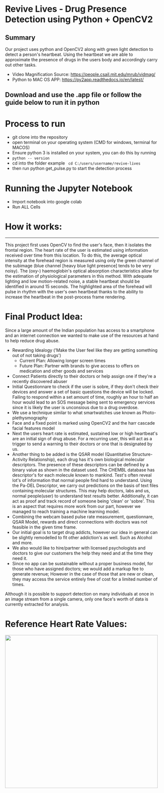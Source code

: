 # Revive Lives - Drug Presence Detection using Python + OpenCV2
## Summary
Our project uses python and OpenCV2 along with green light detection to detect a person's heartbeat. Using the heartbeat we are able to approximate the presence of drugs in the users body and accordingly carry out other tasks.


- Video Magnification Source: https://people.csail.mit.edu/mrub/vidmag/
- Python to MAC OS APP: https://py2app.readthedocs.io/en/latest/

## Download and use the .app file or follow the guide below to run it in python

# Process to run
- git clone into the repository
- open terminal on your operating system (CMD for windows, terminal for MACOS)
- Ensure python 3 is installed on your system, you can do this by running 
- ```python -- version```
- cd into the folder example 
 ``` cd C:/users/username/revive-lives```
- then run python get_pulse.py to start the detection process

# Running the Jupyter Notebook
- Import notebook into google colab
- Run ALL Cells

# How it works:

-----------------

This project first uses OpenCV to find the user's face, then it isolates the frontal region. The heart rate of the user is estimated using information received over time from this location. To do this, the average optical intensity at the forehead region is measured using only the green channel of the subimage (blue channel [heavy blue light presence] tends to be very noisy). The (oxy-) haemoglobin's optical absorption characteristics allow for the estimation of physiological parameters in this method. With adequate lighting and low motion-related noise, a stable heartbeat should be identified in around 15 seconds. The highlighted area of the forehead will pulse in rhythm with the user's own heartbeat thanks to the ability to increase the heartbeat in the post-process frame rendering.

# Final Product Idea:
Since a large amount of the Indian population has access to a smartphone and an internet connection we wanted to make use of the resources at hand to help reduce drug abuse. 
- Rewarding Idealogy ('Make the User feel like they are getting something out of not taking drugs')
	- Current Plan: Allowing longer screen times
	- Future Plan: Partner with brands to give access to offers on medication and other goods and services
- Connect Patients directly to their doctors or help assign one if they're a recently discovered abuser
- Initial Questionnare to check if the user is sobre, if they don't check their devices and answer a set of basic questions the device will be locked. Failing to respond within a set amount of time, roughly an hour to half an hour would lead to an SOS message being sent to emergency services since it is likely the user is unconsious due to a drug overdose.
- We use a technique similar to what smartwatches use known as Photo-plethysmography
- Face and a fixed point is marked using OpenCV2 and the harr cascade facial features model
- Next the users heart rate is estimated, sustained low or high heartbeat's are an initial sign of drug abuse. For a recurring user, this will act as a trigger to send a warning to their doctors or one that is designated by us.
- Another thing to be added is the QSAR model (Quantitative Structure-Activity Relationship), each drug has it's own biological molecular descriptors. The presence of these descriptors can be defined by a binary value as shown in the dataset used. The CHEMBL database has descriptor's for each molecule known to mankind. Test's often reveal lot's of information that normal people find hard to understand. Using the Pa-DEL Descriptor, we carry out predictions on the basis of text files containing molecular structures. This may help doctors, labs and us, normal people(user) to understand test results better. Additionally, it can act as proof and track record of someone being 'clean' or 'sobre'. This is an aspect that requires more work from our part, however we managed to reach training a machine learning model.
- Combining the webcam based pulse rate measurement, questionnare, QSAR Model, rewards and direct connections with doctors was not feasible in the given time frame.
- Our initial goal is to target drug addicts, however our idea in general can be slightly remodelled to fit other addiction's as well. Such as Alcohol and more.
- We also would like to hire/partner with licensed psychologists and doctors to give our customers the help they need and at the time they need it.
- Since no app can be sustainable without a proper business model, for those who have assigned doctors; we would add a markup fee to generate revenue; However in the case of those that are new or clean, they may access the service entirely free of cost for a limited number of times.

Although it is possible to support detection on many individuals at once in an image stream from a single camera, only one face's worth of data is currently extracted for analysis.

# Reference Heart Rate Values:
<img src = "https://raw.githubusercontent.com/bebochakravarti/Revive-Lives-/main/heart%20rate%20.png" style="width:500px;"></img>
